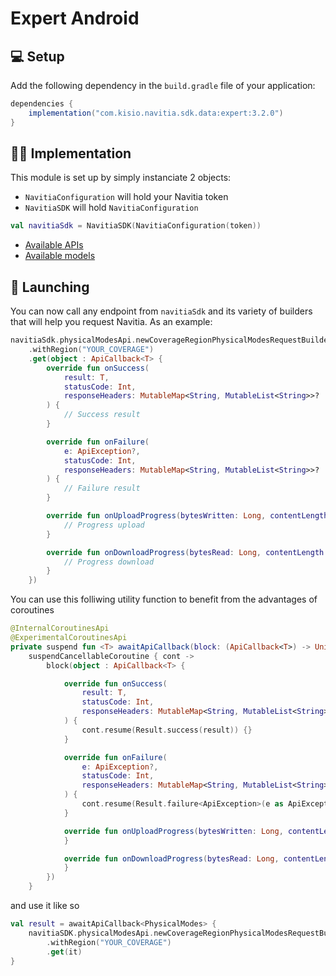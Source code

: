 # Expert Android

## 💻 Setup

Add the following dependency in the `build.gradle` file of your application:

``` groovy
dependencies {
    implementation("com.kisio.navitia.sdk.data:expert:3.2.0")
}
```

## 👨‍💻 Implementation

This module is set up by simply instanciate 2 objects: 
- `NavitiaConfiguration` will hold your Navitia token
- `NavitiaSDK` will hold `NavitiaConfiguration`

``` kotlin
val navitiaSdk = NavitiaSDK(NavitiaConfiguration(token))
```

* [Available APIs](apis.md)
* [Available models](models.md)

## 🚀 Launching

You can now call any endpoint from `navitiaSdk` and its variety of builders that will help you request Navitia. As an example:

``` kotlin
navitiaSdk.physicalModesApi.newCoverageRegionPhysicalModesRequestBuilder()
    .withRegion("YOUR_COVERAGE")
    .get(object : ApiCallback<T> {
        override fun onSuccess(
            result: T,
            statusCode: Int,
            responseHeaders: MutableMap<String, MutableList<String>>?
        ) {
            // Success result
        }

        override fun onFailure(
            e: ApiException?,
            statusCode: Int,
            responseHeaders: MutableMap<String, MutableList<String>>?
        ) {
            // Failure result
        }

        override fun onUploadProgress(bytesWritten: Long, contentLength: Long, done: Boolean) {
            // Progress upload
        }

        override fun onDownloadProgress(bytesRead: Long, contentLength: Long, done: Boolean) {
            // Progress download
        }
    })
```

You can use this folliwing utility function to benefit from the advantages of coroutines

``` kotlin
@InternalCoroutinesApi
@ExperimentalCoroutinesApi
private suspend fun <T> awaitApiCallback(block: (ApiCallback<T>) -> Unit): Result<T> =
    suspendCancellableCoroutine { cont ->
        block(object : ApiCallback<T> {

            override fun onSuccess(
                result: T,
                statusCode: Int,
                responseHeaders: MutableMap<String, MutableList<String>>?
            ) {
                cont.resume(Result.success(result)) {}
            }

            override fun onFailure(
                e: ApiException?,
                statusCode: Int,
                responseHeaders: MutableMap<String, MutableList<String>>?
            ) {
                cont.resume(Result.failure<ApiException>(e as ApiException)) {}
            }

            override fun onUploadProgress(bytesWritten: Long, contentLength: Long, done: Boolean) {
            }

            override fun onDownloadProgress(bytesRead: Long, contentLength: Long, done: Boolean) {
            }
        })
    }
```
and use it like so

``` kotlin
val result = awaitApiCallback<PhysicalModes> {
    navitiaSDK.physicalModesApi.newCoverageRegionPhysicalModesRequestBuilder()
        .withRegion("YOUR_COVERAGE")
        .get(it)
}
```
